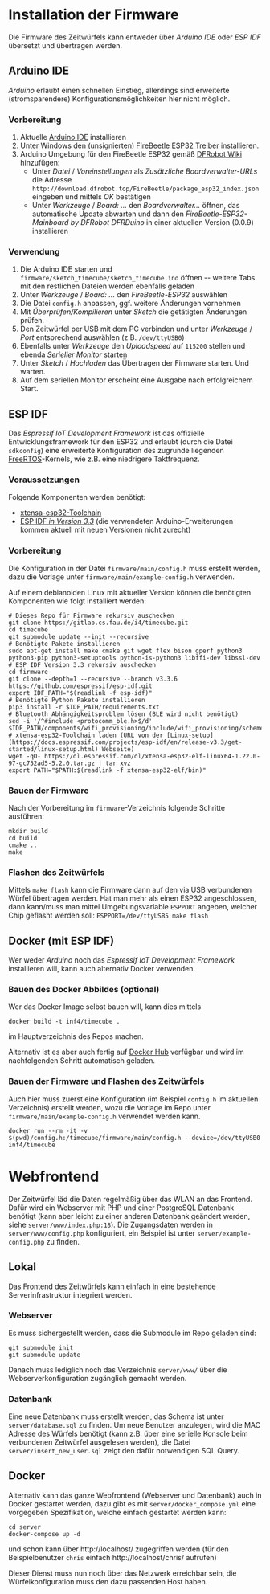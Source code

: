 Installation der Firmware
=========================

Die Firmware des Zeitwürfels kann entweder über *Arduino IDE* oder *ESP IDF* übersetzt und übertragen werden.


Arduino IDE
-----------

*Arduino* erlaubt einen schnellen Einstieg, allerdings sind erweiterte (stromsparendere) Konfigurationsmöglichkeiten hier nicht möglich.

### Vorbereitung

  1. Aktuelle [Arduino IDE](https://www.arduino.cc/en/main/software) installieren
  2. Unter Windows den (unsignierten) [FireBeetle ESP32 Treiber](https://git.oschina.net/dfrobot/FireBeetle-ESP32/raw/master/FireBeetle-ESP32.inf) installieren.
  3. Arduino Umgebung für den FireBeetle ESP32 gemäß [DFRobot Wiki](https://wiki.dfrobot.com/FireBeetle_ESP32_IOT_Microcontroller(V3.0)__Supports_Wi-Fi_&_Bluetooth__SKU__DFR0478) hinzufügen:
     * Unter *Datei* / *Voreinstellungen* als *Zusätzliche Boardverwalter-URLs* die Adresse `http://download.dfrobot.top/FireBeetle/package_esp32_index.json` eingeben und mittels *OK* bestätigen
     * Unter *Werkzeuge* / *Board: ...* den *Boardverwalter...* öffnen, das automatische Update abwarten und dann den *FireBeetle-ESP32-Mainboard by DFRobot DFRDuino* in einer aktuellen Version (0.0.9) installieren


### Verwendung

  1. Die Arduino IDE starten und `firmware/sketch_timecube/sketch_timecube.ino` öffnen -- weitere Tabs mit den restlichen Dateien werden ebenfalls geladen
  2. Unter *Werkzeuge* / *Board: ...* den *FireBeetle-ESP32* auswählen
  3. Die Datei `config.h` anpassen, ggf. weitere Änderungen vornehmen
  4. Mit *Überprüfen/Kompilieren* unter *Sketch* die getätigten Änderungen prüfen.
  5. Den Zeitwürfel per USB mit dem PC verbinden und unter *Werkzeuge* / *Port* entsprechend auswählen (z.B. `/dev/ttyUSB0`)
  6. Ebenfalls unter *Werkzeuge* den *Uploadspeed* auf `115200` stellen und ebenda *Serieller Monitor* starten
  7. Unter *Sketch* / *Hochladen* das Übertragen der Firmware starten. Und warten.
  8. Auf dem seriellen Monitor erscheint eine Ausgabe nach erfolgreichem Start.


ESP IDF
-------

Das *Espressif IoT Development Framework* ist das offizielle Entwicklungsframework für den ESP32 und erlaubt (durch die Datei `sdkconfig`) eine erweiterte Konfiguration des zugrunde liegenden [FreeRTOS](https://www.freertos.org/)-Kernels, wie z.B. eine niedrigere Taktfrequenz.

### Voraussetzungen

Folgende Komponenten werden benötigt:

  * [xtensa-esp32-Toolchain](https://docs.espressif.com/projects/esp-idf/en/release-v3.3/get-started/linux-setup.html)
  * [ESP IDF *in Version 3.3*](https://github.com/espressif/esp-idf) (die verwendeten Arduino-Erweiterungen kommen aktuell mit neuen Versionen nicht zurecht)


### Vorbereitung

Die Konfiguration in der Datei `firmware/main/config.h` muss erstellt werden,
dazu die Vorlage unter `firmware/main/example-config.h` verwenden.

Auf einem debianoiden Linux mit aktueller Version können die benötigten Komponenten wie folgt installiert werden:

    # Dieses Repo für Firmware rekursiv auschecken
    git clone https://gitlab.cs.fau.de/i4/timecube.git
    cd timecube
    git submodule update --init --recursive
    # Benötigte Pakete installieren
    sudo apt-get install make cmake git wget flex bison gperf python3 python3-pip python3-setuptools python-is-python3 libffi-dev libssl-dev
    # ESP IDF Version 3.3 rekursiv auschecken
    cd firmware
    git clone --depth=1 --recursive --branch v3.3.6 https://github.com/espressif/esp-idf.git
    export IDF_PATH="$(readlink -f esp-idf)"
    # Benötigte Python Pakete installieren
    pip3 install -r $IDF_PATH/requirements.txt
    # Bluetooth Abhängigkeitsproblem lösen (BLE wird nicht benötigt)
    sed -i '/^#include <protocomm_ble.h>$/d' $IDF_PATH/components/wifi_provisioning/include/wifi_provisioning/scheme_ble.h
    # xtensa-esp32-Toolchain laden (URL von der [Linux-setup](https://docs.espressif.com/projects/esp-idf/en/release-v3.3/get-started/linux-setup.html) Webseite)
    wget -qO- https://dl.espressif.com/dl/xtensa-esp32-elf-linux64-1.22.0-97-gc752ad5-5.2.0.tar.gz | tar xvz
    export PATH="$PATH:$(readlink -f xtensa-esp32-elf/bin)"


### Bauen der Firmware

Nach der Vorbereitung im `firmware`-Verzeichnis folgende Schritte ausführen:

    mkdir build
    cd build
    cmake ..
    make


### Flashen des Zeitwürfels

Mittels `make flash` kann die Firmware dann auf den via USB verbundenen Würfel übertragen werden.
Hat man mehr als einen ESP32 angeschlossen, dann kann/muss man mittel Umgebungsvariable `ESPPORT` angeben, welcher Chip geflasht werden soll:
`ESPPORT=/dev/ttyUSB5 make flash`


Docker (mit ESP IDF)
--------------------

Wer weder *Arduino* noch das *Espressif IoT Development Framework* installieren will, kann auch alternativ Docker verwenden.


### Bauen des Docker Abbildes (optional)

Wer das Docker Image selbst bauen will, kann dies mittels

    docker build -t inf4/timecube .

im Hauptverzeichnis des Repos machen.

Alternativ ist es aber auch fertig auf [Docker Hub](https://hub.docker.com/r/inf4/timecube/) verfügbar und wird im nachfolgenden Schritt automatisch geladen.


### Bauen der Firmware und Flashen des Zeitwürfels

Auch hier muss zuerst eine Konfiguration (im Beispiel `config.h` im aktuellen Verzeichnis) erstellt werden,
wozu die Vorlage im Repo unter `firmware/main/example-config.h` verwendet werden kann.

    docker run --rm -it -v $(pwd)/config.h:/timecube/firmware/main/config.h --device=/dev/ttyUSB0 inf4/timecube



Webfrontend
===========

Der Zeitwürfel läd die Daten regelmäßig über das WLAN an das Frontend.
Dafür wird ein Webserver mit PHP und einer PostgreSQL Datenbank benötigt (kann aber leicht zu einer anderen Datenbank geändert werden, siehe `server/www/index.php:18`).
Die Zugangsdaten werden in `server/www/config.php` konfiguriert, ein Beispiel ist unter `server/example-config.php` zu finden.


Lokal
-----

Das Frontend des Zeitwürfels kann einfach in eine bestehende Serverinfrastruktur integriert werden.

### Webserver

Es muss sichergestellt werden, dass die Submodule im Repo geladen sind:

    git submodule init
    git submodule update

Danach muss lediglich noch das Verzeichnis `server/www/` über die Webserverkonfiguration zugänglich gemacht werden.


### Datenbank

Eine neue Datenbank muss erstellt werden, das Schema ist unter `server/database.sql` zu finden.
Um neue Benutzer anzulegen, wird die MAC Adresse des Würfels benötigt (kann z.B. über eine serielle Konsole beim verbundenen Zeitwürfel ausgelesen werden), die Datei `server/insert_new_user.sql` zeigt den dafür notwendigen SQL Query.


Docker
------

Alternativ kann das ganze Webfrontend (Webserver und Datenbank) auch in Docker gestartet werden, dazu gibt es mit `server/docker_compose.yml` eine vorgegeben Spezifikation, welche einfach gestartet werden kann:

    cd server
    docker-compose up -d

und schon kann über http://localhost/ zugegriffen werden
(für den Beispielbenutzer `chris` einfach http://localhost/chris/ aufrufen)

Dieser Dienst muss nun noch über das Netzwerk erreichbar sein, die Würfelkonfiguration muss den dazu passenden Host haben.
